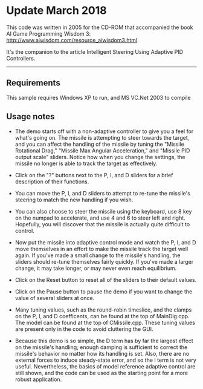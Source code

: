 # Update March 2018

This code was written in 2005 for the CD-ROM that accompanied the book AI Game Programming Wisdom 3: http://www.aiwisdom.com/resource_aiwisdom3.html. 

It's the companion to the article Intelligent Steering Using Adaptive PID Controllers. 

---

## Requirements

This sample requires Windows XP to run, and MS VC.Net 2003 to compile

## Usage notes

- The demo starts off with a non-adaptive controller to give you a feel for what's going on. The missile is attempting to steer towards the target, and you can affect the handling of the missile by tuning the "Missile Rotational Drag," "Missile Max Angular Acceleration," and "Missile PID output scale" sliders. Notice how when you change the settings, the missile no longer is able to track the target as effectively.

- Click on the "?" buttons next to the P, I, and D sliders for a brief description of their functions.

- You can move the P, I, and D sliders to attempt to re-tune the missile's steering to match the new handling if you wish.

- You can also choose to steer the missile using the keyboard, use 8 key on the numpad to accelerate, and use 4 and 6 to steer left and right. Hopefully, you will discover that the missile is actually quite difficult to control.

- Now put the missile into adaptive control mode and watch the P, I, and D move	themselves in an effort to make the missile track the target well again. If you've made a small change to the missile's handling, the sliders should re-tune themselves fairly quickly. If you've made a larger change, it may take longer, or may never even reach equilibrium.

- Click on the Reset button to reset all of the sliders to their default values.

- Click on the Pause button to pause the demo if you want to change the value of several sliders at once.

- Many tuning values, such as the round-robin timeslice, and the clamps on the P, I, and D coefficents, can be found at the top of MainDlg.cpp. The model can be found at the top of CMissile.cpp. These tuning values are present only in the code to avoid cluttering the GUI.

- Because this demo is so simple, the D term has by far the largest effect on the missile's handling; enough damping is sufficient to correct the missile's behavior no matter how its handling is set. Also, there are no external forces to induce steady-state error, and so the I term is not very useful. Nevertheless, the basics of model reference adaptive control are still shown, and the code can be used as the starting point for a more robust application.
